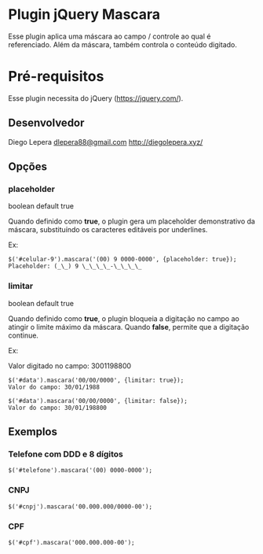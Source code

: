 # Plugin jQuery Mascara
Esse plugin aplica uma máscara ao campo / controle ao qual é referenciado. Além da máscara, também controla o conteúdo digitado.

# Pré-requisitos
Esse plugin necessita do jQuery (https://jquery.com/).

## Desenvolvedor
Diego Lepera
dlepera88@gmail.com
http://diegolepera.xyz/

## Opções
### placeholder
boolean default true

Quando definido como **true**, o plugin gera um placeholder demonstrativo da máscara,
substituíndo os caracteres editáveis por underlines.

Ex:
```
$('#celular-9').mascara('(00) 9 0000-0000', {placeholder: true});
Placeholder: (_\_) 9 \_\_\_\_-\_\_\_\_
```

### limitar
boolean default true

Quando definido como **true**, o plugin bloqueia a digitação no campo ao atingir o
limite máximo da máscara. Quando **false**, permite que a digitação continue.

Ex:

Valor digitado no campo: 3001198800

```
$('#data').mascara('00/00/0000', {limitar: true});
Valor do campo: 30/01/1988
```

```
$('#data').mascara('00/00/0000', {limitar: false});
Valor do campo: 30/01/198800
```

## Exemplos
### Telefone com DDD e 8 dígitos
```
$('#telefone').mascara('(00) 0000-0000');
```

### CNPJ
```
$('#cnpj').mascara('00.000.000/0000-00');
```

### CPF
```
$('#cpf').mascara('000.000.000-00');
```

